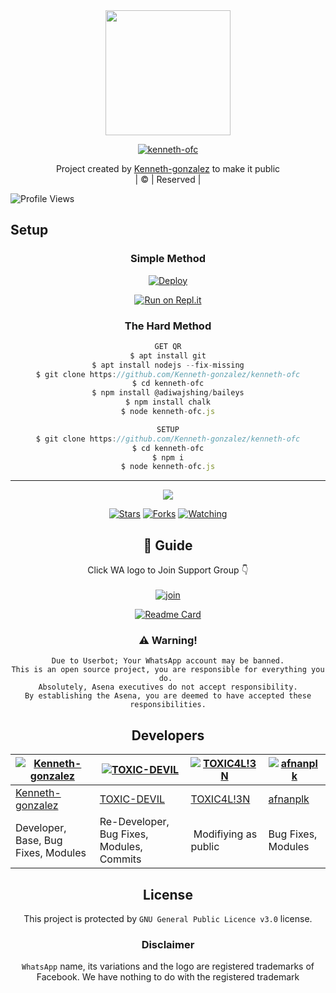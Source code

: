 
<div align="center">
  <img border-radius: 15px src="https://telegra.ph/file/54a19289987f4fecf9881.jpg" width="200" height="200"/>
  <p align="center">
<a href="#"><img title="kenneth-ofc" src="https://img.shields.io/badge/kenneth-ofc-green?colorA=%23ff0000&colorB=%23017e40&style=for-the-badge"></a>
</p>
  <p align="center">
</p>
</div>
<p align="center">
Project created by <a href="https://github.com/Kenneth-gonzalez">Kenneth-gonzalez</a> to make it public
    <br>
       | © |
        Reserved |
    <br> 
</p>

![Profile Views](https://hits.seeyoufarm.com/api/count/incr/badge.svg?url=https://github.com/Kenneth-gonzalez/kenneth-ofc&title=Profile%20Views)

## Setup
<div align="center">

  ### Simple Method
  
[![Deploy](https://www.herokucdn.com/deploy/button.svg)](https://heroku.com/deploy?template=https://github.com/Kenneth-gonzalez/kenneth-ofc) 
  
[![Run on Repl.it](https://repl.it/badge/github/quiec/whatsAlfa)](https://replit.com/@Farhandqz/kenneth-ofc)
  
### The Hard Method
```js
GET QR
$ apt install git
$ apt install nodejs --fix-missing
$ git clone https://github.com/Kenneth-gonzalez/kenneth-ofc
$ cd kenneth-ofc
$ npm install @adiwajshing/baileys
$ npm install chalk
$ node kenneth-ofc.js
```
      
```js
SETUP
$ git clone https://github.com/Kenneth-gonzalez/kenneth-ofc
$ cd kenneth-ofc
$ npm i
$ node kenneth-ofc.js
```

----

  <p align="center">
  <a href="httsp://github.com/Kenneth-gonzalez/kenneth-ofc">
    
<a href="https://github.com/Kenneth-gonzalez/followers">
<img src="https://img.shields.io/github/repo-size/Kenneth-gonzalez/kenneth-ofc?color=green&label=Repo%20total%20size&style=plastic">
<p align="center">
<a href="https://github.com/Kenneth-gonzalez/followers"
<img title="Followers" src="https://img.shields.io/github/followers/Kenneth-gonzalez?color=blue&style=flat-square"></a>
<a href="https://github.com/Kenneth-gonzalez/kenneth-ofc/stargazers/"><img title="Stars" src="https://img.shields.io/github/stars/Kenneth-gonzalez/kenneth-ofc?color=blue&style=flat-square"></a>
<a href="https://github.com/Kenneth-gonzalez/kenneth-ofc/network/members"><img title="Forks" src="https://img.shields.io/github/forks/Kenneth-gonzalez/kenneth-ofc?color=blue&style=flat-square"></a>
<a href="https://github.com/Kenneth-gonzalez/kenneth-ofc/watchers"><img title="Watching" src="https://img.shields.io/github/watchers/Kenneth-gonzalez/kenneth-ofc?label=Watchers&color=blue&style=flat-square"></a>
</p>

## 📢 Guide
Click WA logo to Join Support Group 👇
    <br>
<br>
  [![join](https://github.com/Alien-alfa/PublicBot/blob/main/wlogo.svg.png)](https://chat.whatsapp.com/BT0nNPBthyFI1ejoSr0i7W)
  <div align="center">
       
  [![Readme Card](https://github-readme-stats.vercel.app/api/pin/?username=Kenneth-gonzalez&repo=kenneth-ofc&theme=nightowl)](https://github.com/Kenneth-gonzalez/kenneth-ofc)
  </div>
    
### ⚠️ Warning! 
```
Due to Userbot; Your WhatsApp account may be banned.
This is an open source project, you are responsible for everything you do. 
Absolutely, Asena executives do not accept responsibility.
By establishing the Asena, you are deemed to have accepted these responsibilities.
```

## Developers
  <div align="center">
    
  [![Kenneth-gonzalez](https://github.com/Kenneth-gonzalez.png?size=100)](https://github.com/Kenneth-gonzalez) | [![TOXIC-DEVIL](https://github.com/TOXIC-DEVIL.png?size=100)](https://github.com/TOXIC-DEVIL) |  [![TOXIC4L!3N](https://github.com/Alien-alfa.png?size=100)](https://github.com/AI-VIKI) | [![afnanplk](https://github.com/afnanplk.png?size=100)](https://github.com/afnanplk) 
----|----|----|----
[Kenneth-gonzalez](https://github.com/Kenneth-gonzalez) | [TOXIC-DEVIL](https://github.com/TOXIC-DEVIL) | [TOXIC4L!3N](https://github.com/AI-VIKI) | [afnanplk](https://github.com/afnanplk) 
Developer, Base, Bug Fixes, Modules| Re-Developer, Bug Fixes, Modules, Commits |  Modifiying  as   public | Bug Fixes, Modules 
  </div>
    


## License
This project is protected by `GNU General Public Licence v3.0` license.

### Disclaimer
`WhatsApp` name, its variations and the logo are registered trademarks of Facebook. We have nothing to do with the registered trademark
